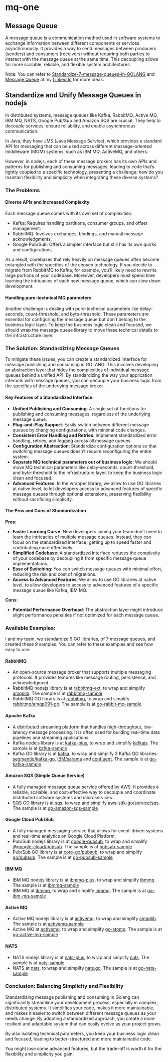 # mq-one

## Message Queue
A message queue is a communication method used in software systems to exchange information between different components or services asynchronously. It provides a way to send messages between producers (senders) and consumers (receivers) without requiring both parties to interact with the message queue at the same time. This decoupling allows for more scalable, reliable, and flexible system architectures.

Note: You can refer to [Standardize-7-message-queues-in-GOLANG](https://www.linkedin.com/pulse/standardize-message-queues-golang-duc-nguyen-ekabc) and [Message Queue](https://www.linkedin.com/pulse/message-queue-go-nodejs-duc-nguyen-lb81c) at my [Linked In](https://vn.linkedin.com/in/duc-nguyen-437240239?trk=article-ssr-frontend-pulse_publisher-author-card) for more ideas.

## Standardize and Unify Message Queues in nodejs
In distributed systems, message queues like Kafka, RabbitMQ, Active MQ, IBM MQ, NATS, Google Pub/Sub and Amazon SQS are crucial. They help to decouple services, ensure reliability, and enable asynchronous communication.

In Java, they have JMS (Java Message Service), which provides a standard API for messaging that can be used across different message-oriented middleware (MOM) systems, such as IBM MQ, ActiveMQ, and others.

However, in nodejs, each of these message brokers has its own APIs and patterns for publishing and consuming messages, leading to code that’s tightly coupled to a specific technology, presenting a challenge: how do you maintain flexibility and simplicity when integrating these diverse systems?

### The Problems
#### Diverse APIs and Increased Complexity
Each message queue comes with its own set of complexities:
- Kafka: Requires handling partitions, consumer groups, and offset management.
- RabbitMQ: Involves exchanges, bindings, and manual message acknowledgments.
- Google Pub/Sub: Offers a simpler interface but still has its own quirks and configurations.

As a result, codebases that rely heavily on message queues often become entangled with the specifics of the chosen technology. If you decide to migrate from RabbitMQ to Kafka, for example, you’ll likely need to rewrite large portions of your codebase. Moreover, developers must spend time learning the intricacies of each new message queue, which can slow down development.
#### Handling pure-technical MQ parameters
Another challenge is dealing with pure-technical parameters like delay-seconds, count-threshold, and byte-threshold. These parameters are essential for configuring the message queue but don’t belong to the business logic layer. To keep the business logic clean and focused, we should wrap the message queue library to move these technical details to the infrastructure layer.
### The Solution: Standardizing Message Queues
To mitigate these issues, you can create a standardized interface for message publishing and consuming in GOLANG. This involves developing an abstraction layer that hides the complexities of individual message queues behind a unified API. By standardizing the way your application interacts with message queues, you can decouple your business logic from the specifics of the underlying message broker.
#### Key Features of a Standardized Interface:
- <b>Unified Publishing and Consuming</b>: A single set of functions for publishing and consuming messages, regardless of the underlying message queue.
- <b>Plug-and-Play Support</b>: Easily switch between different message queues by changing configurations, with minimal code changes.
- <b>Consistent Error Handling and Retries</b>: Implement standardized error handling, retries, and logging across all message queues.
- <b>Configuration Abstraction</b>: Standardize configuration options so that switching message queues doesn’t require reconfiguring the entire system.
- <b>Separate MQ technical parameters out of business logic</b>: We should move MQ technical parameters like delay-seconds, count-threshold, and byte-threshold to the infrastructure layer, to keep the business logic clean and focused.
- <b>Advanced Features</b>: In the wrapper library, we allow to use GO libraries at native level, to let developers access to advanced features of specific message queues through optional extensions, preserving flexibility without sacrificing simplicity.
#### The Pros and Cons of Standardization
<b>Pros</b>:
- <b>Faster Learning Curve</b>: New developers joining your team don’t need to learn the intricacies of multiple message queues. Instead, they can focus on the standardized interface, getting up to speed faster and contributing more effectively.
- <b>Simplified Codebase</b>: A standardized interface reduces the complexity of your codebase by decoupling it from specific message queue implementations.
- <b>Ease of Switching</b>: You can switch message queues with minimal effort, reducing the risk and cost of migrations.
- <b>Access to Advanced Features</b>: We allow to use GO libraries at native level, to allow developers to access to advanced features of a specific message queue like Kafka, IBM MQ.

<b>Cons</b>:
- <b>Potential Performance Overhead</b>: The abstraction layer might introduce slight performance penalties if not optimized for each message queue.

### Available Examples:
I and my team, we standardize 9 GO libraries, of 7 message queues, and created these 9 samples. You can refer to these examples and see how easy to use:
#### RabbitMQ
- An open-source message broker that supports multiple messaging protocols. It provides features like message routing, persistence, and acknowledgment.
- RabbitMQ nodejs library is at [rabbitmq-ext](https://www.npmjs.com/package/rabbitmq-ext), to wrap and simplify [amqplib](https://www.npmjs.com/package/amqplib). The sample is at [rabbitmq-sample](https://github.com/typescript-tutorial/rabbitmq-sample)
- RabbitMQ GO library is at [rabbitmq](https://github.com/core-go/rabbitmq), to wrap and simplify [rabbitmq/amqp091-go](https://github.com/rabbitmq/amqp091-go). The sample is at [go-rabbit-mq-sample](https://github.com/project-samples/go-rabbit-mq-sample)
#### Apache Kafka
- A distributed streaming platform that handles high-throughput, low-latency message processing. It is often used for building real-time data pipelines and streaming applications.
- Kafka nodejs library is at [kafka-plus](https://www.npmjs.com/package/kafka-plus), to wrap and simplify [kafkajs](https://www.npmjs.com/package/kafkajs). The sample is at [kafka-sample](https://github.com/typescript-tutorial/kafka-sample)
- Kafka GO library is at [kafka](https://github.com/core-go/kafka), to wrap and simplify 3 Kafka GO libraries: [segmentio/kafka-go](https://github.com/segmentio/kafka-go), [IBM/sarama](https://github.com/IBM/sarama) and [confluent](https://github.com/confluentinc/confluent-kafka-go). The sample is at [go-kafka-sample](https://github.com/project-samples/go-kafka-sample)
#### Amazon SQS (Simple Queue Service)
- A fully managed message queue service offered by AWS. It provides a reliable, scalable, and cost-effective way to decouple and coordinate distributed software systems and microservices.
- SQS GO library is at [sqs](https://github.com/core-go/sqs), to wrap and simplify [aws-sdk-go/service/sqs](https://github.com/aws/aws-sdk-go/tree/main/service/sqs). The sample is at [go-amazon-sqs-sample](https://github.com/project-samples/go-amazon-sqs-sample)
#### Google Cloud Pub/Sub
- A fully managed messaging service that allows for event-driven systems and real-time analytics on Google Cloud Platform.
- Pub/Sub nodejs library is at [google-pubsub](https://www.npmjs.com/package/google-pubsub), to wrap and simplify [@google-cloud/pubsub](https://www.npmjs.com/package/@google-cloud/pubsub). The sample is at [pubsub-sample](https://github.com/typescript-tutorial/pubsub-sample)
- Pub/Sub GO library is at [core-go/pubsub](https://github.com/core-go/pubsub), to wrap and simplify [go/pubsub](https://pkg.go.dev/cloud.google.com/go/pubsub). The sample is at [go-pubsub-sample](https://github.com/project-samples/go-pubsub-sample)
#### IBM MQ
- IBM MQ nodejs library is at [ibmmq-plus](https://www.npmjs.com/package/ibmmq-plus), to wrap and simplify [ibmmq](https://www.npmjs.com/package/ibmmq). The sample is at [ibmmq-sample](https://github.com/typescript-tutorial/ibmmq-sample)
- IBM MQ at [ibmmq](https://github.com/core-go/ibmmq), to wrap and simplify [ibmmq](https://github.com/ibm-messaging/mq-golang). The sample is at [go-ibm-mq-sample](https://github.com/project-samples/go-ibm-mq-sample)
#### Active MQ
- Active MQ nodejs library is at [activemq](https://www.npmjs.com/package/activemq), to wrap and simplify [amqplib](https://www.npmjs.com/package/amqplib). The sample is at [activemq-sample](https://github.com/typescript-tutorial/activemq-sample)
- Active MQ at [activemq](https://github.com/core-go/activemq), to wrap and simplify [go-stomp](https://github.com/go-stomp/stomp). The sample is at [go-active-mq-sample](https://github.com/project-samples/go-active-mq-sample)
#### NATS
- NATS nodejs library is at [nats-plus](https://www.npmjs.com/package/nats-plus), to wrap and simplify [nats](https://www.npmjs.com/package/nats). The sample is at [nats-sample](https://github.com/typescript-tutorial/nats-sample)
- NATS at [nats](https://github.com/core-go/nats), to wrap and simplify [nats.go](https://github.com/nats-io/nats.go). The sample is at [go-nats-sample](https://github.com/project-samples/go-nats-sample)

### Conclusion: Balancing Simplicity and Flexibility
Standardizing message publishing and consuming in Golang can significantly streamline your development process, especially in complex, distributed systems. It simplifies your code, makes it more maintainable, and makes it easier to switch between different message queues as your needs change. By adopting a standardized approach, you create a more resilient and adaptable system that can easily evolve as your project grows.

By also isolating technical parameters, you keep your business logic clean and focused, leading to better-structured and more maintainable code.

You might lose some advanced features, but the trade-off is worth it for the flexibility and simplicity you gain.
